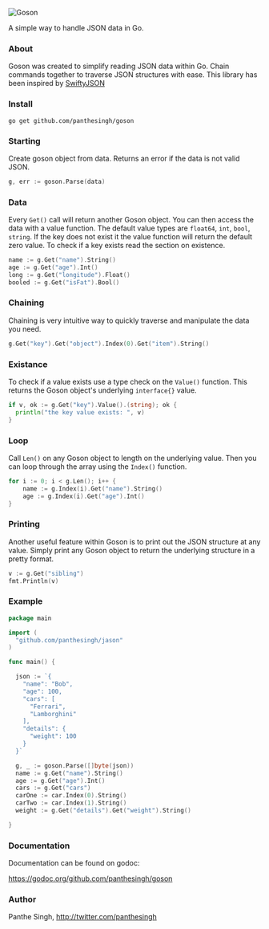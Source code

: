 ![Goson](https://dl.dropboxusercontent.com/u/9534337/goson_logo.svg "Goson")

A simple way to handle JSON data in Go.

### About
Goson was created to simplify reading JSON data within Go. Chain commands together
to traverse JSON structures with ease. This library has been inspired by [SwiftyJSON](https://github.com/SwiftyJSON/SwiftyJSON)

### Install

```shell
go get github.com/panthesingh/goson
```

### Starting

Create goson object from data. Returns an error if the data is not valid JSON.
```go
g, err := goson.Parse(data)
```
### Data

Every `Get()` call will return another Goson object. You can then access the data with a value function.
The default value types are `float64`, `int`, `bool`, `string`. If the key does not exist it the value function
will return the default zero value. To check if a key exists read the section on existence.

```go
name := g.Get("name").String()
age := g.Get("age").Int()
long := g.Get("longitude").Float()
booled := g.Get("isFat").Bool()

```
### Chaining
Chaining is very intuitive way to quickly traverse and manipulate the data you need.

```go
g.Get("key").Get("object").Index(0).Get("item").String()
```

### Existance
To check if a value exists use a type check on the `Value()` function. This returns
the Goson object's underlying `interface{}` value.

```go
if v, ok := g.Get("key").Value().(string); ok {
  println("the key value exists: ", v)
}
```

### Loop
Call `Len()` on any Goson object to length on the underlying value. Then you can loop through
the array using the `Index()` function.

```go
for i := 0; i < g.Len(); i++ {
    name := g.Index(i).Get("name").String()
    age := g.Index(i).Get("age").Int()
}
```

### Printing
Another useful feature within Goson is to print out the JSON structure at any value. Simply print any
Goson object to return the underlying structure in a pretty format.

```go
v := g.Get("sibling")
fmt.Println(v)
```


### Example

```go
package main

import (
  "github.com/panthesingh/jason"
)

func main() {

  json := `{
    "name": "Bob",
    "age": 100,
    "cars": [
      "Ferrari",
      "Lamborghini"
    ],
    "details": {
      "weight": 100
    }
  }`

  g, _ := goson.Parse([]byte(json))
  name := g.Get("name").String()
  age := g.Get("age").Int()
  cars := g.Get("cars")
  carOne := car.Index(0).String()
  carTwo := car.Index(1).String()
  weight := g.Get("details").Get("weight").String()

}

```

### Documentation

Documentation can be found on godoc:

https://godoc.org/github.com/panthesingh/goson

### Author

Panthe Singh, http://twitter.com/panthesingh
